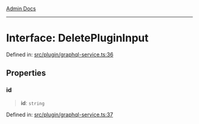 [Admin Docs](/)

***

# Interface: DeletePluginInput

Defined in: [src/plugin/graphql-service.ts:36](https://github.com/PalisadoesFoundation/talawa-admin/blob/main/src/plugin/graphql-service.ts#L36)

## Properties

### id

> **id**: `string`

Defined in: [src/plugin/graphql-service.ts:37](https://github.com/PalisadoesFoundation/talawa-admin/blob/main/src/plugin/graphql-service.ts#L37)
